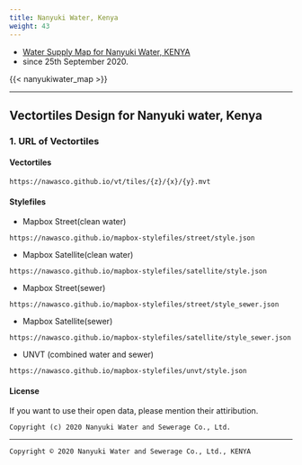 ```yaml
---
title: Nanyuki Water, Kenya
weight: 43
---
```


- [Water Supply Map for Nanyuki Water, KENYA](https://new.nawascogis.co.ke/)
- since 25th September 2020.

{{< nanyukiwater_map >}}

---
## Vectortiles Design for Nanyuki water, Kenya

### 1. URL of Vectortiles
#### Vectortiles
```
https://nawasco.github.io/vt/tiles/{z}/{x}/{y}.mvt
```

#### Stylefiles
- Mapbox Street(clean water)
```
https://nawasco.github.io/mapbox-stylefiles/street/style.json
```
- Mapbox Satellite(clean water)
```
https://nawasco.github.io/mapbox-stylefiles/satellite/style.json
```
- Mapbox Street(sewer)
```
https://nawasco.github.io/mapbox-stylefiles/street/style_sewer.json
```
- Mapbox Satellite(sewer)
```
https://nawasco.github.io/mapbox-stylefiles/satellite/style_sewer.json
```
- UNVT (combined water and sewer)
```
https://nawasco.github.io/mapbox-stylefiles/unvt/style.json
```

#### License
If you want to use their open data, please mention their attiribution. 

```
Copyright (c) 2020 Nanyuki Water and Sewerage Co., Ltd.
```

---
`Copyright © 2020 Nanyuki Water and Sewerage Co., Ltd., KENYA`